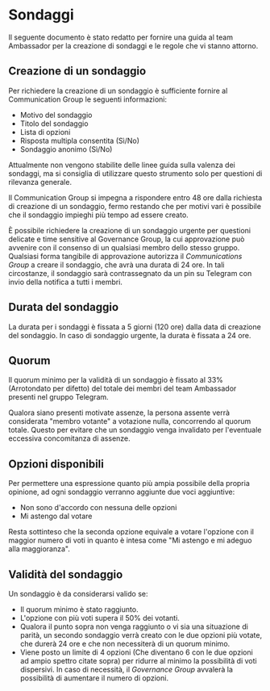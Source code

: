 # Sondaggi

Il seguente documento è stato redatto per fornire una guida al team Ambassador per la creazione di sondaggi e le regole che vi stanno attorno.

## Creazione di un sondaggio

Per richiedere la creazione di un sondaggio è sufficiente fornire al Communication Group le seguenti informazioni:

- Motivo del sondaggio
- Titolo del sondaggio
- Lista di opzioni
- Risposta multipla consentita (Sì/No)
- Sondaggio anonimo (Sì/No)

Attualmente non vengono stabilite delle linee guida sulla valenza dei sondaggi, ma si consiglia di utilizzare questo strumento solo per questioni di rilevanza generale.

Il Communication Group si impegna a rispondere entro 48 ore dalla richiesta di creazione di un sondaggio, fermo restando che per motivi vari è possibile che il sondaggio impieghi più tempo ad essere creato.

È possibile richiedere la creazione di un sondaggio urgente per questioni delicate e time sensitive al Governance Group, la cui approvazione può avvenire con il consenso di un qualsiasi membro dello stesso gruppo. Qualsiasi forma tangibile di approvazione autorizza il _Communications Group_ a creare il sondaggio, che avrà una durata di 24 ore. In tali circostanze, il sondaggio sarà contrassegnato da un pin su Telegram con invio della notifica a tutti i membri.

## Durata del sondaggio

La durata per i sondaggi è fissata a 5 giorni (120 ore) dalla data di creazione del sondaggio.
In caso di sondaggio urgente, la durata è fissata a 24 ore.

## Quorum

Il quorum minimo per la validità di un sondaggio è fissato al 33% (Arrotondato per difetto) del totale dei membri del team Ambassador presenti nel gruppo Telegram.

Qualora siano presenti motivate assenze, la persona assente verrà considerata "membro votante" a votazione nulla, concorrendo al quorum totale. Questo per evitare che un sondaggio venga invalidato per l'eventuale eccessiva concomitanza di assenze.

## Opzioni disponibili

Per permettere una espressione quanto più ampia possibile della propria opinione, ad ogni sondaggio verranno aggiunte due voci aggiuntive:

- Non sono d'accordo con nessuna delle opzioni
- Mi astengo dal votare

Resta sottinteso che la seconda opzione equivale a votare l'opzione con il maggior numero di voti in quanto è intesa come "Mi astengo e mi adeguo alla maggioranza".

## Validità del sondaggio

Un sondaggio è da considerarsi valido se:

- Il quorum minimo è stato raggiunto.
- L'opzione con più voti supera il 50% dei votanti.
- Qualora il punto sopra non venga raggiunto o vi sia una situazione di parità, un secondo sondaggio verrà creato con le due opzioni più votate, che durerà 24 ore e che non necessiterà di un quorum minimo.
- Viene posto un limite di 4 opzioni (Che diventano 6 con le due opzioni ad ampio spettro citate sopra) per ridurre al minimo la possibilità di voti dispersivi. In caso di necessità, il _Governance Group_ avvalerà la possibilità di aumentare il numero di opzioni.
